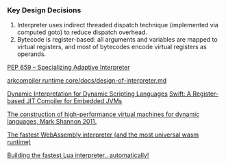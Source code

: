 
### Key Design Decisions

1. Interpreter uses indirect threaded dispatch technique (implemented via computed goto) to reduce dispatch overhead.
2. Bytecode is register-based: all arguments and variables are mapped to virtual registers, and most of bytecodes encode virtual registers as operands.







[PEP 659 – Specializing Adaptive Interpreter](https://peps.python.org/pep-0659/)

[ arkcompiler runtime core/docs/design-of-interpreter.md ](https://gitee.com/openharmony/arkcompiler_runtime_core/blob/master/docs/design-of-interpreter.md)

[Dynamic Interpretation for Dynamic Scripting Languages](https://publications.scss.tcd.ie/tech-reports/reports.09/TCD-CS-2009-37.pdf)
[Swift: A Register-based JIT Compiler for Embedded JVMs](https://yuanxzhang.github.io/paper/swift-vee2012.pdf)

[The construction of high-performance virtual machines for dynamic languages, Mark Shannon 2011.](https://theses.gla.ac.uk/2975/1/2011shannonphd.pdf)

[ The fastest WebAssembly interpreter \(and the most universal wasm runtime\)](https://github.com/wasm3/wasm3)

[Building the fastest Lua interpreter.. automatically!](https://sillycross.github.io/2022/11/22/2022-11-22/)